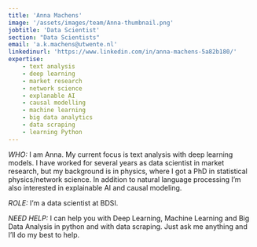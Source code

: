 ```yaml
---
title: 'Anna Machens'
image: '/assets/images/team/Anna-thumbnail.png'
jobtitle: 'Data Scientist'
section: "Data Scientists"
email: 'a.k.machens@utwente.nl'
linkedinurl: 'https://www.linkedin.com/in/anna-machens-5a82b180/'
expertise: 
    - text analysis
    - deep learning
    - market research
    - network science
    - explanable AI
    - causal modelling
    - machine learning
    - big data analytics
    - data scraping
    - learning Python
---
```


*WHO:* I am Anna. My current focus is text analysis with deep learning models.
I have worked for several years as data scientist in market research,  but my background is in physics, where I got a PhD in statistical physics/network science.
In addition to natural language processing I’m also interested in explainable AI and causal modeling.

*ROLE:* I’m a data scientist at BDSI.

*NEED HELP:* I can help you with  Deep Learning, Machine Learning and Big Data Analysis in python and with data scraping. Just ask me anything and I’ll do my best to help.

